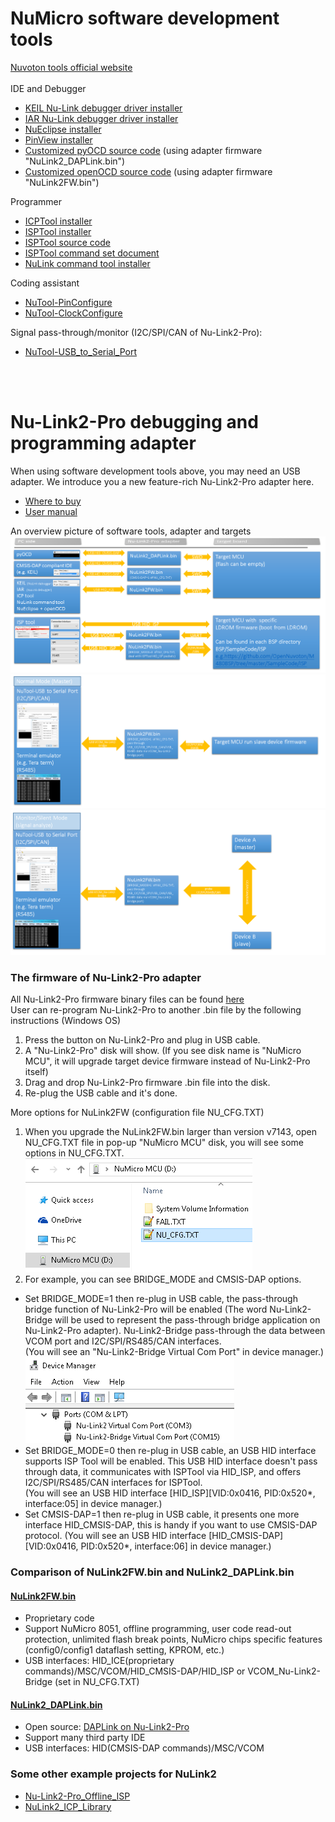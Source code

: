 # NuMicro software development tools  
[Nuvoton tools official website](https://www.nuvoton.com/tool-and-software/software-development-tool/driver/)  
<br>
IDE and Debugger
- [KEIL Nu-Link debugger driver installer](https://www.nuvoton.com/resource-download.jsp?tp_GUID=SW1120200221180521)
- [IAR Nu-Link debugger driver installer](https://www.nuvoton.com/resource-download.jsp?tp_GUID=SW1120200221180914)
- [NuEclipse installer](https://www.nuvoton.com/resource-download.jsp?tp_GUID=SW1120200401182901)
- [PinView installer](https://www.nuvoton.com/resource-download.jsp?tp_GUID=SW1320200221181935)  
- [Customized pyOCD source code](https://github.com/OpenNuvoton/pyOCD) (using adapter firmware "NuLink2_DAPLink.bin")
- [Customized openOCD source code](https://github.com/OpenNuvoton/OpenOCD-Nuvoton)  (using adapter firmware "NuLink2FW.bin")

Programmer  
- [ICPTool installer](https://www.nuvoton.com/resource-download.jsp?tp_GUID=SW1720200221181328)  
- [ISPTool installer](https://www.nuvoton.com/opencms/resource-download.jsp?tp_GUID=SW0320101221101703)  
- [ISPTool source code](https://github.com/OpenNuvoton/ISPTool)    
- [ISPTool command set document](./doc/NuMicro_ISP_Flow_And_Command_Set.pdf)    
- [NuLink command tool installer](https://www.nuvoton.com/resource-download.jsp?tp_GUID=SW1720200221181644)  

Coding assistant  
- [NuTool-PinConfigure](https://www.nuvoton.com/resource-download.jsp?tp_GUID=SW1320200319135912)
- [NuTool-ClockConfigure](https://www.nuvoton.com/resource-download.jsp?tp_GUID=SW1320200930114649)

Signal pass-through/monitor (I2C/SPI/CAN of Nu-Link2-Pro): 
- [NuTool-USB_to_Serial_Port](https://github.com/OpenNuvoton/NuTool-USB-to-Serial-Port) 

<br>
<br>

# Nu-Link2-Pro debugging and programming adapter
When using software development tools above, you may need an USB adapter. 
We introduce you a new feature-rich Nu-Link2-Pro adapter here.   
- [Where to buy](https://direct.nuvoton.com/tw/Nu-Link2-pro)   
- [User manual](https://www.nuvoton.com/resource-download.jsp?tp_GUID=UG1320200319174043)  

An overview picture of software tools, adapter and targets  
![](img/nulink2-1.PNG)
![](img/nulink2-2.PNG)
![](img/nulink2-3.PNG)

### The firmware of Nu-Link2-Pro adapter
All Nu-Link2-Pro firmware binary files can be found [here](./Latest_NuLink_Firmware)  
User can re-program Nu-Link2-Pro to another .bin file by the following instructions (Windows OS)  
1. Press the button on Nu-Link2-Pro and plug in USB cable.
2. A "Nu-Link2-Pro" disk will show.  (If you see disk name is "NuMicro MCU", it will upgrade target device firmware instead of Nu-Link2-Pro itself) 
3. Drag and drop Nu-Link2-Pro firmware .bin file into the disk.
4. Re-plug the USB cable and it's done.  

More options for NuLink2FW (configuration file NU_CFG.TXT)
1. When you upgrade the NuLink2FW.bin larger than version v7143, open NU_CFG.TXT file in pop-up "NuMicro MCU" disk, you will see some options in NU_CFG.TXT.  
![](img/NUTXT.png)
2. For example, you can see BRIDGE_MODE and CMSIS-DAP options.
* Set BRIDGE_MODE=1 then re-plug in USB cable, the pass-through bridge function of Nu-Link2-Pro will be enabled (The word Nu-Link2-Bridge will be used to represent the pass-through bridge application on Nu-Link2-Pro adapter). Nu-Link2-Bridge pass-through the data between VCOM port and I2C/SPI/RS485/CAN interfaces.  
(You will see an "Nu-Link2-Bridge Virtual Com Port" in device manager.)  
![](img/device_manager.png)
* Set BRIDGE_MODE=0 then re-plug in USB cable, an USB HID interface supports ISP Tool will be enabled. This USB HID interface doesn't pass through data, it communicates with ISPTool via HID_ISP, and offers I2C/SPI/RS485/CAN interfaces for ISPTool.  
(You will see an USB HID interface [HID_ISP][VID:0x0416, PID:0x520*, interface:05] in device manager.)  
* Set CMSIS-DAP=1 then re-plug in USB cable, it presents one more interface HID_CMSIS-DAP, this is handy if you want to use CMSIS-DAP protocol.
(You will see an USB HID interface [HID_CMSIS-DAP][VID:0x0416, PID:0x520*, interface:06] in device manager.)

### Comparison of NuLink2FW.bin and NuLink2_DAPLink.bin  
#### [NuLink2FW.bin](./Latest_NuLink_Firmware)
- Proprietary code 
- Support NuMicro 8051, offline programming, user code read-out protection, unlimited flash break points, NuMicro chips specific features (config0/config1 dataflash setting, KPROM, etc.)
- USB interfaces: HID_ICE(proprietary commands)/MSC/VCOM/HID_CMSIS-DAP/HID_ISP or VCOM_Nu-Link2-Bridge (set in NU_CFG.TXT)

#### [NuLink2_DAPLink.bin](./Latest_NuLink_Firmware)
- Open source: [DAPLink on Nu-Link2-Pro](https://github.com/OpenNuvoton/DapLink)  
- Support many third party IDE
- USB interfaces: HID(CMSIS-DAP commands)/MSC/VCOM 

### Some other example projects for NuLink2  
- [Nu-Link2-Pro_Offline_ISP](https://github.com/OpenNuvoton/Nu-Link2-Pro_Offline_ISP)
- [NuLink2_ICP_Library](https://github.com/OpenNuvoton/NuLink2_ICP_Library)
            
<br>
<br>


